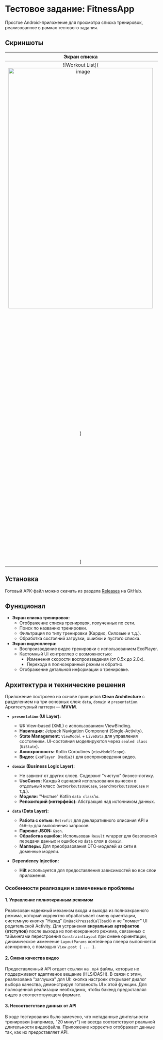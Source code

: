 # Тестовое задание: FitnessApp

Простое Android-приложение для просмотра списка тренировок, реализованное в рамках тестового задания.

## Скриншоты

| Экран списка | Экран плеера |
| :---: | :---: |
| ![Workout List](<img width="476" height="790" alt="image" src="https://github.com/user-attachments/assets/382f399d-c1e7-4c1d-853d-4e318374710c" />
) | ![Video Player](<img width="476" height="791" alt="image" src="https://github.com/user-attachments/assets/24025d69-f862-46c6-a9a8-9f7604272d78" />
) |

## Установка

Готовый APK-файл можно скачать из раздела [Releases]([link_to_your_releases_page](https://github.com/PrichiW/fitness-app-debug/releases)) на GitHub.

## Функционал

*   **Экран списка тренировок:**
    *   Отображение списка тренировок, полученных по сети.
    *   Поиск по названию тренировки.
    *   Фильтрация по типу тренировки (Кардио, Силовые и т.д.).
    *   Обработка состояний загрузки, ошибки и пустого списка.
*   **Экран видеоплеера:**
    *   Воспроизведение видео тренировки с использованием ExoPlayer.
    *   Кастомный UI контроллер с возможностью:
        *   Изменения скорости воспроизведения (от 0.5x до 2.0x).
        *   Перехода в полноэкранный режим и обратно.
    *   Отображение детальной информации о тренировке.

## Архитектура и технические решения

Приложение построено на основе принципов **Clean Architecture** с разделением на три основных слоя: `data`, `domain` и `presentation`. Архитектурный паттерн — **MVVM**.

*   **`presentation` (UI Layer):**
    *   **UI:** View-based (XML) с использованием ViewBinding.
    *   **Навигация:** Jetpack Navigation Component (Single-Activity).
    *   **State Management:** `ViewModel` + `LiveData` для управления состоянием. UI-состояния моделируются через `sealed class` (`UiState`).
    *   **Асинхронность:** Kotlin Coroutines (`viewModelScope`).
    *   **Видео:** `ExoPlayer (Media3)` для воспроизведения видео.

*   **`domain` (Business Logic Layer):**
    *   Не зависит от других слоев. Содержит "чистую" бизнес-логику.
    *   **UseCases:** Каждый сценарий использования вынесен в отдельный класс (`GetWorkoutsUseCase`, `SearchWorkoutsUseCase` и т.д.).
    *   **Модели:** "Чистые" Kotlin `data class`'ы.
    *   **Репозиторий (интерфейс):** Абстракция над источником данных.

*   **`data` (Data Layer):**
    *   **Работа с сетью:** `Retrofit` для декларативного описания API и `OkHttp` для выполнения запросов.
    *   **Парсинг JSON:** `Gson`.
    *   **Обработка ошибок:** Использован `Result` wrapper для безопасной передачи данных и ошибок из `data` слоя в `domain`.
    *   **Мапперы:** Для преобразования DTO-моделей из сети в доменные модели.

*   **Dependency Injection:**
    *   **Hilt** используется для предоставления зависимостей во все слои приложения.

### Особенности реализации и замеченные проблемы

#### 1. Управление полноэкранным режимом
Реализован надежный механизм входа и выхода из полноэкранного режима, который корректно обрабатывает смену ориентации, системную кнопку "Назад" (`OnBackPressedCallback`) и не "ломает" UI родительской Activity. Для устранения **визуальных артефактов (отступов)** после выхода из полноэкранного режима, связанных с таймингами перестроения `ConstraintLayout` при смене ориентации, динамическое изменение `LayoutParams` контейнера плеера выполняется асинхронно, с помощью `View.post { ... }`.
#### 2. Смена качества видео
Предоставленный API отдает ссылки на `.mp4` файлы, которые не поддерживают адаптивное вещание (HLS/DASH). В связи с этим, реализована "заглушка" для UI: кнопка настроек открывает диалог выбора качества, демонстрируя готовность UI к этой функции. Для полноценной реализации необходимо, чтобы бэкенд предоставлял видео в соответствующем формате.

#### 3. Несоответствие данных от API
В ходе тестирования было замечено, что метаданные длительности тренировки (например, "20 минут") не всегда соответствуют реальной длительности видеофайла. Приложение корректно отображает данные так, как их предоставляет API.
